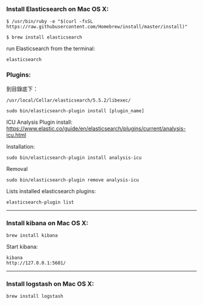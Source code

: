
### Install Elasticsearch on Mac OS X:

```
$ /usr/bin/ruby -e "$(curl -fsSL https://raw.githubusercontent.com/Homebrew/install/master/install)"
```

```
$ brew install elasticsearch
```
run Elasticsearch from the terminal:
```
elasticsearch
```

### Plugins:
到目錄底下：
```
/usr/local/Cellar/elasticsearch/5.5.2/libexec/

sudo bin/elasticsearch-plugin install [plugin_name]
```
ICU Analysis Plugin install:
https://www.elastic.co/guide/en/elasticsearch/plugins/current/analysis-icu.html

Installation:
```
sudo bin/elasticsearch-plugin install analysis-icu
```
Removal
```
sudo bin/elasticsearch-plugin remove analysis-icu
```

Lists installed elasticsearch plugins:
```
elasticsearch-plugin list
```
---
### Install kibana on Mac OS X:

```
brew install kibana
```
Start kibana:
```
kibana
http://127.0.0.1:5601/
```

---
### Install logstash on Mac OS X:

```
brew install logstash
```



